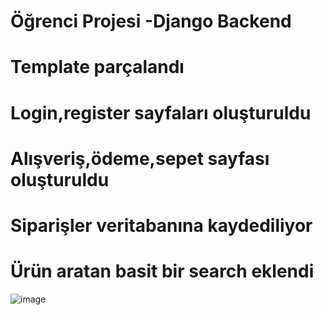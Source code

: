 # Öğrenci Projesi -Django Backend

#  Template parçalandı

#  Login,register sayfaları oluşturuldu

#  Alışveriş,ödeme,sepet sayfası oluşturuldu

#  Siparişler veritabanına kaydediliyor

#  Ürün aratan basit bir search eklendi

![image](https://user-images.githubusercontent.com/83255385/228950821-1aa4bc25-6526-41e7-9514-89bda12304c4.png)
